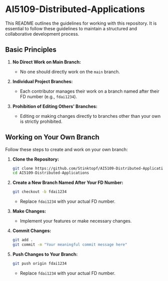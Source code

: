# AI5109-Distributed-Applications

This README outlines the guidelines for working with this repository. It is essential to follow these guidelines to maintain a structured and collaborative development process.

## Basic Principles

1. **No Direct Work on Main Branch:**
   - No one should directly work on the `main` branch.

2. **Individual Project Branches:**
   - Each contributor manages their work on a branch named after their FD number (e.g., `fdai1234`).

3. **Prohibition of Editing Others' Branches:**
   - Editing or making changes directly to branches other than your own is strictly prohibited.

## Working on Your Own Branch

Follow these steps to create and work on your own branch:

1. **Clone the Repository:**
   ```bash
   git clone https://github.com/Stinktopf/AI5109-Distributed-Applications.git
   cd AI5109-Distributed-Applications
   ```

2. **Create a New Branch Named After Your FD Number:**
   ```bash
   git checkout -b fdai1234
   ```
   - Replace `fdai1234` with your actual FD number.

3. **Make Changes:**
   - Implement your features or make necessary changes.

4. **Commit Changes:**
   ```bash
   git add .
   git commit -m "Your meaningful commit message here"
   ```

5. **Push Changes to Your Branch:**
   ```bash
   git push origin fdai1234
   ```
   - Replace `fdai1234` with your actual FD number.
